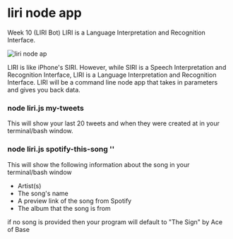 # liri node app
Week 10 (LIRI Bot) LIRI is a Language Interpretation and Recognition Interface.

![liri node ap](image/results.jpg)

LIRI is like iPhone's SIRI. However, while SIRI is a Speech Interpretation and Recognition Interface, LIRI is a Language Interpretation and Recognition Interface. LIRI will be a command line node app that takes in parameters and gives you back data.

### node liri.js my-tweets

This will show your last 20 tweets and when they were created at in your terminal/bash window.


### node liri.js spotify-this-song '<song name here>'

This will show the following information about the song in your terminal/bash window

   * Artist(s)
   * The song's name
   * A preview link of the song from Spotify
   * The album that the song is from

if no song is provided then your program will default to
"The Sign" by Ace of Base
